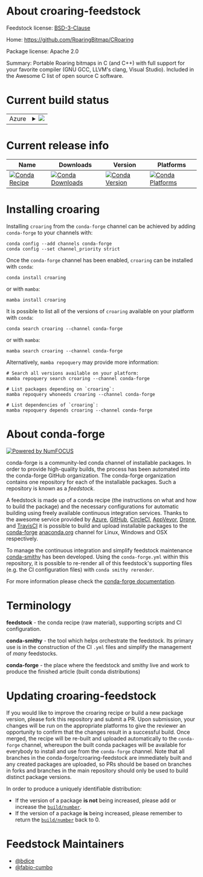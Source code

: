About croaring-feedstock
========================

Feedstock license: [BSD-3-Clause](https://github.com/conda-forge/croaring-feedstock/blob/main/LICENSE.txt)

Home: https://github.com/RoaringBitmap/CRoaring

Package license: Apache 2.0

Summary: Portable Roaring bitmaps in C (and C++) with full support for your favorite compiler (GNU GCC, LLVM's clang, Visual Studio).
Included in the Awesome C list of open source C software.


Current build status
====================


<table>
    
  <tr>
    <td>Azure</td>
    <td>
      <details>
        <summary>
          <a href="https://dev.azure.com/conda-forge/feedstock-builds/_build/latest?definitionId=6296&branchName=main">
            <img src="https://dev.azure.com/conda-forge/feedstock-builds/_apis/build/status/croaring-feedstock?branchName=main">
          </a>
        </summary>
        <table>
          <thead><tr><th>Variant</th><th>Status</th></tr></thead>
          <tbody><tr>
              <td>linux_64</td>
              <td>
                <a href="https://dev.azure.com/conda-forge/feedstock-builds/_build/latest?definitionId=6296&branchName=main">
                  <img src="https://dev.azure.com/conda-forge/feedstock-builds/_apis/build/status/croaring-feedstock?branchName=main&jobName=linux&configuration=linux%20linux_64_" alt="variant">
                </a>
              </td>
            </tr><tr>
              <td>osx_64</td>
              <td>
                <a href="https://dev.azure.com/conda-forge/feedstock-builds/_build/latest?definitionId=6296&branchName=main">
                  <img src="https://dev.azure.com/conda-forge/feedstock-builds/_apis/build/status/croaring-feedstock?branchName=main&jobName=osx&configuration=osx%20osx_64_" alt="variant">
                </a>
              </td>
            </tr>
          </tbody>
        </table>
      </details>
    </td>
  </tr>
</table>

Current release info
====================

| Name | Downloads | Version | Platforms |
| --- | --- | --- | --- |
| [![Conda Recipe](https://img.shields.io/badge/recipe-croaring-green.svg)](https://anaconda.org/conda-forge/croaring) | [![Conda Downloads](https://img.shields.io/conda/dn/conda-forge/croaring.svg)](https://anaconda.org/conda-forge/croaring) | [![Conda Version](https://img.shields.io/conda/vn/conda-forge/croaring.svg)](https://anaconda.org/conda-forge/croaring) | [![Conda Platforms](https://img.shields.io/conda/pn/conda-forge/croaring.svg)](https://anaconda.org/conda-forge/croaring) |

Installing croaring
===================

Installing `croaring` from the `conda-forge` channel can be achieved by adding `conda-forge` to your channels with:

```
conda config --add channels conda-forge
conda config --set channel_priority strict
```

Once the `conda-forge` channel has been enabled, `croaring` can be installed with `conda`:

```
conda install croaring
```

or with `mamba`:

```
mamba install croaring
```

It is possible to list all of the versions of `croaring` available on your platform with `conda`:

```
conda search croaring --channel conda-forge
```

or with `mamba`:

```
mamba search croaring --channel conda-forge
```

Alternatively, `mamba repoquery` may provide more information:

```
# Search all versions available on your platform:
mamba repoquery search croaring --channel conda-forge

# List packages depending on `croaring`:
mamba repoquery whoneeds croaring --channel conda-forge

# List dependencies of `croaring`:
mamba repoquery depends croaring --channel conda-forge
```


About conda-forge
=================

[![Powered by
NumFOCUS](https://img.shields.io/badge/powered%20by-NumFOCUS-orange.svg?style=flat&colorA=E1523D&colorB=007D8A)](https://numfocus.org)

conda-forge is a community-led conda channel of installable packages.
In order to provide high-quality builds, the process has been automated into the
conda-forge GitHub organization. The conda-forge organization contains one repository
for each of the installable packages. Such a repository is known as a *feedstock*.

A feedstock is made up of a conda recipe (the instructions on what and how to build
the package) and the necessary configurations for automatic building using freely
available continuous integration services. Thanks to the awesome service provided by
[Azure](https://azure.microsoft.com/en-us/services/devops/), [GitHub](https://github.com/),
[CircleCI](https://circleci.com/), [AppVeyor](https://www.appveyor.com/),
[Drone](https://cloud.drone.io/welcome), and [TravisCI](https://travis-ci.com/)
it is possible to build and upload installable packages to the
[conda-forge](https://anaconda.org/conda-forge) [anaconda.org](https://anaconda.org/)
channel for Linux, Windows and OSX respectively.

To manage the continuous integration and simplify feedstock maintenance
[conda-smithy](https://github.com/conda-forge/conda-smithy) has been developed.
Using the ``conda-forge.yml`` within this repository, it is possible to re-render all of
this feedstock's supporting files (e.g. the CI configuration files) with ``conda smithy rerender``.

For more information please check the [conda-forge documentation](https://conda-forge.org/docs/).

Terminology
===========

**feedstock** - the conda recipe (raw material), supporting scripts and CI configuration.

**conda-smithy** - the tool which helps orchestrate the feedstock.
                   Its primary use is in the construction of the CI ``.yml`` files
                   and simplify the management of *many* feedstocks.

**conda-forge** - the place where the feedstock and smithy live and work to
                  produce the finished article (built conda distributions)


Updating croaring-feedstock
===========================

If you would like to improve the croaring recipe or build a new
package version, please fork this repository and submit a PR. Upon submission,
your changes will be run on the appropriate platforms to give the reviewer an
opportunity to confirm that the changes result in a successful build. Once
merged, the recipe will be re-built and uploaded automatically to the
`conda-forge` channel, whereupon the built conda packages will be available for
everybody to install and use from the `conda-forge` channel.
Note that all branches in the conda-forge/croaring-feedstock are
immediately built and any created packages are uploaded, so PRs should be based
on branches in forks and branches in the main repository should only be used to
build distinct package versions.

In order to produce a uniquely identifiable distribution:
 * If the version of a package **is not** being increased, please add or increase
   the [``build/number``](https://docs.conda.io/projects/conda-build/en/latest/resources/define-metadata.html#build-number-and-string).
 * If the version of a package **is** being increased, please remember to return
   the [``build/number``](https://docs.conda.io/projects/conda-build/en/latest/resources/define-metadata.html#build-number-and-string)
   back to 0.

Feedstock Maintainers
=====================

* [@bdice](https://github.com/bdice/)
* [@fabio-cumbo](https://github.com/fabio-cumbo/)

